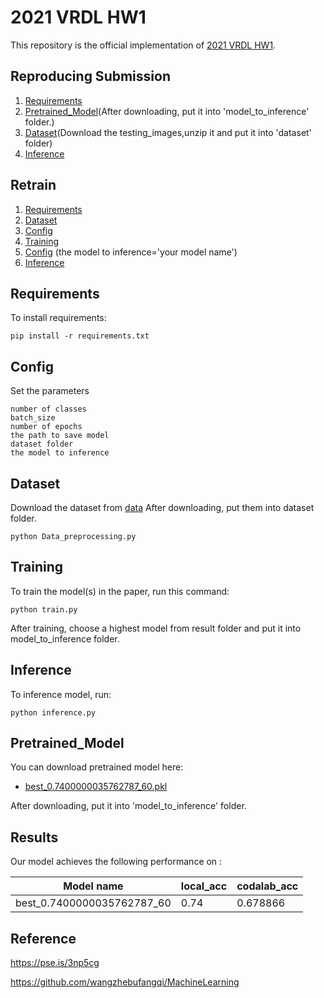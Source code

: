 
# 2021 VRDL HW1

This repository is the official implementation of [2021 VRDL HW1](https://competitions.codalab.org/competitions/35668?secret_key=09789b13-35ec-4928-ac0f-6c86631dda07). 


## Reproducing Submission
1. [Requirements](#Requirements)
2. [Pretrained_Model](#Pretrained_Model)(After downloading, put it into 'model_to_inference' folder.)
3. [Dataset](#Dataset)(Download the testing_images,unzip it and put it into 'dataset' folder)
4. [Inference](#Inference)

## Retrain
1. [Requirements](#Requirements)
2. [Dataset](#Dataset)
3. [Config](#Config)
4. [Training](#Training)
5. [Config](#Config) (the model to inference='your model name')
6. [Inference](#Inference)

## Requirements

To install requirements:

```setup
pip install -r requirements.txt
```

## Config
Set the parameters
```parameter
number of classes
batch_size
number of epochs
the path to save model
dataset folder
the model to inference
```


## Dataset 
Download the dataset from [data](https://drive.google.com/drive/folders/1G1cZ8BE4oJf469zLKordpghwx9Mmg4k8?usp=sharing)
After downloading, put them into dataset folder.

```data
python Data_preprocessing.py
```

## Training

To train the model(s) in the paper, run this command:

```train
python train.py
```
After training, choose a highest model from result folder and put it into model_to_inference folder.


## Inference

To inference model, run:

```eval
python inference.py
```


## Pretrained_Model

You can download pretrained model here:

- [best_0.7400000035762787_60.pkl](https://drive.google.com/file/d/1nUxSO_0VJfWdwXmgqa54iXVetuxREJ8B/view?usp=sharing)

After downloading, put it into 'model_to_inference' folder.

## Results

Our model achieves the following performance on :


| Model name                   | local_acc        | codalab_acc    |
| ------------------           |----------------  | -------------- |
| best_0.7400000035762787_60   |     0.74         |   0.678866     |



## Reference
https://pse.is/3np5cg

https://github.com/wangzhebufangqi/MachineLearning

